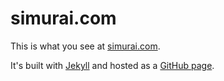 simurai.com
===========

This is what you see at [simurai.com](http://simurai.com/).

It's built with [Jekyll](http://jekyllrb.com/) and hosted as a [GitHub page](https://pages.github.com/).
